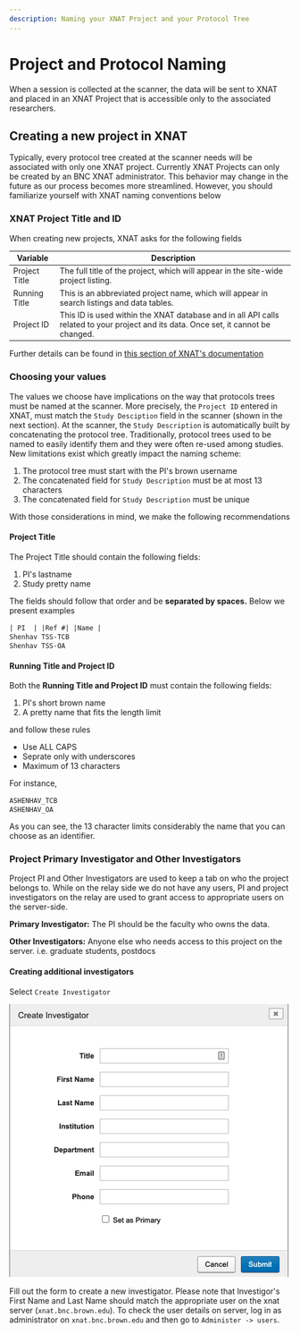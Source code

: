 ```yaml
---
description: Naming your XNAT Project and your Protocol Tree
---
```


# Project and Protocol Naming

When a session is collected at the scanner, the data will be sent to XNAT and placed in an XNAT Project that is accessible only to the associated researchers.&#x20;

## Creating a new project in XNAT

Typically, every protocol tree created at the scanner needs will be associated with only one XNAT project. Currently XNAT Projects can only be created by an BNC XNAT administrator. This behavior may change in the future as our process becomes more streamlined. However, you should familiarize yourself with XNAT naming conventions below

### XNAT Project Title and ID

When creating new projects, XNAT asks for the following fields

| Variable      | Description                                                                                                                         |
| ------------- | ----------------------------------------------------------------------------------------------------------------------------------- |
| Project Title | The full title of the project, which will appear in the site-wide project listing.                                                  |
| Running Title | This is an abbreviated project name, which will appear in search listings and data tables.                                          |
| Project ID    | This ID is used within the XNAT database and in all API calls related to your project and its data. Once set, it cannot be changed. |

Further details can be found in [this section of XNAT's documentation](https://wiki.xnat.org/documentation/how-to-use-xnat/creating-and-managing-projects)

### Choosing your values

The values we choose have implications on the way that protocols trees must be named at the scanner. More precisely, the `Project ID` entered in XNAT, must match the `Study Desciption` field in the scanner (shown in the next section). At the scanner, the `Study Description` is automatically built by concatenating the protocol tree. Traditionally, protocol trees used to be named to easily identify them and they were often re-used among studies. New limitations exist which greatly impact the naming scheme:

1. The protocol tree must start with the PI's brown username
2. The concatenated field for `Study Description` must be at most 13 characters
3. The concatenated field for `Study Description` must be unique

With those considerations in mind, we make the following recommendations

#### **Project Title**

The Project Title should contain the following fields:

1. PI's lastname
2. Study pretty name

The fields should follow that order and be **separated by spaces.** Below we present examples

```
| PI  | |Ref #| |Name |
Shenhav TSS-TCB
Shenhav TSS-OA
```

#### **Running Title and Project ID**

Both the **Running Title and Project ID** must contain the following fields:

1. PI's short brown name
2. A pretty name that fits the length limit

and follow these rules

* Use ALL CAPS
* Seprate only with underscores
* Maximum of 13 characters

For instance,

```
ASHENHAV_TCB
ASHENHAV_OA
```

As you can see, the 13 character limits considerably the name that you can choose as an identifier.

### Project Primary Investigator and Other Investigators

Project PI and Other Investigators are used to keep a tab on who the project belongs to. While on the relay side we do not have any users, PI and project investigators on the relay are used to grant access to appropriate users on the server-side.&#x20;

**Primary Investigator:** The PI should be the faculty who owns the data.

**Other Investigators:** Anyone else who needs access to this project on the server. i.e. graduate students, postdocs

#### Creating additional investigators

Select `Create Investigator`

![](<../.gitbook/assets/image (22).png>)

Fill out the form to create a new investigator. Please note that Investigor's First Name and Last Name should match the appropriate user on the xnat server (`xnat.bnc.brown.edu`). To check the user details on server, log in as administrator on `xnat.bnc.brown.edu` and then go to `Administer -> users`.
